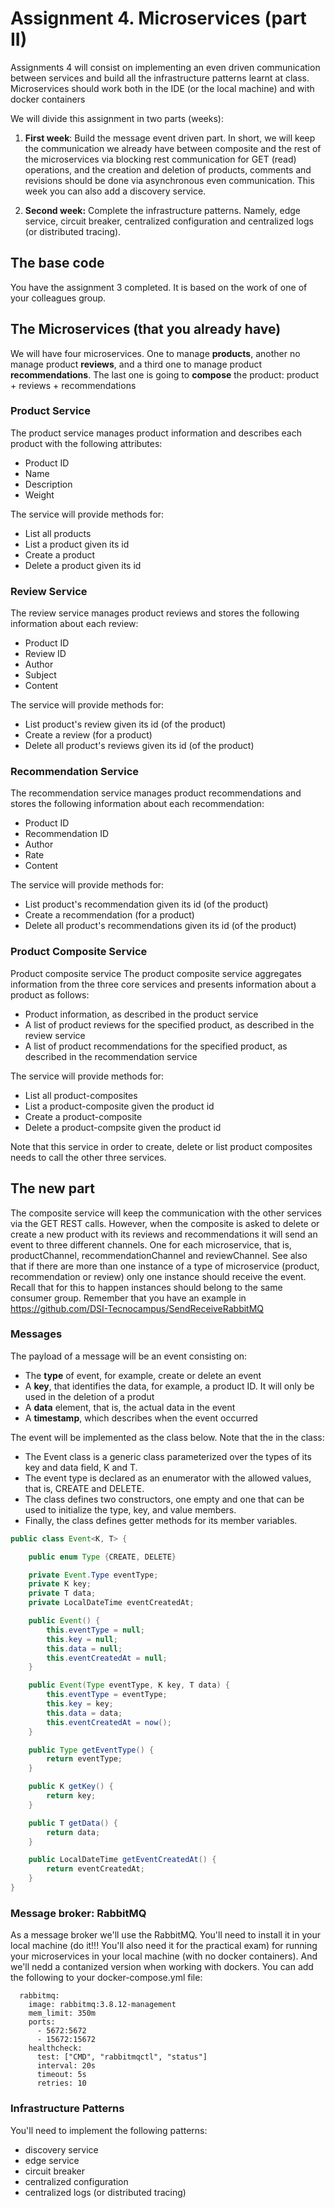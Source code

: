 # Assignment 4. Microservices (part II)

Assignments 4 will consist on implementing an even driven communication between services and build all the infrastructure patterns
learnt at class. Microservices should work both in the IDE (or the local machine) and with docker containers

We will divide this assignment in two parts (weeks):
1. **First week**: Build the message event driven part. In short, we will keep the communication we already have between composite and 
the rest of the microservices via blocking rest communication for GET (read) operations, and the creation and deletion of products, comments and revisions
   should be done via asynchronous even communication. 
   This week you can also add a discovery service.
   
1. **Second week:** Complete the infrastructure patterns. Namely, edge service, circuit breaker, centralized configuration
and centralized logs (or distributed tracing).

## The base code
You have the assignment 3 completed. It is based on the work of one of your colleagues group.
 
## The Microservices (that you already have)
We will have four microservices. One to manage **products**, another no manage product **reviews**, and a third one to manage 
product **recommendations**. The last one is going to **compose** the product: product + reviews + recommendations

### Product Service
The product service manages product information and describes each product with the following attributes:
* Product ID
* Name
* Description
* Weight

The service will provide methods for:
* List all products
* List a product given its id
* Create a product
* Delete a product given its id

### Review Service 
The review service manages product reviews and stores the following information about each review:
* Product ID
* Review ID
* Author
* Subject
* Content

The service will provide methods for:
* List product's review given its id (of the product)
* Create a review (for a product)
* Delete all product's reviews given its id (of the product)

### Recommendation Service
The recommendation service manages product recommendations and stores the following information about each recommendation:
* Product ID
* Recommendation ID
* Author
* Rate
* Content

The service will provide methods for:
* List product's recommendation given its id (of the product)
* Create a recommendation (for a product)
* Delete all product's recommendations given its id (of the product)

### Product Composite Service
Product composite service
The product composite service aggregates information from the three core services and presents information about a product as follows:
* Product information, as described in the product service
* A list of product reviews for the specified product, as described in the review service
* A list of product recommendations for the specified product, as described in the recommendation service

The service will provide methods for:
* List all product-composites
* List a product-composite given the product id
* Create a product-composite
* Delete a product-compsite given the product id

Note that this service in order to create, delete or list product composites needs to call the other three services.

## The new part
The composite service will keep the communication with the other services via the GET REST calls. 
However, when the composite is asked to delete or create a new product with its reviews and recommendations it will send an event to 
three different channels. One for each microservice, that is, productChannel, recommendationChannel and reviewChannel. See also
that if there are more than one instance of a type of microservice (product, recommendation or review) only one instance should
receive the event. Recall that for this to happen instances should belong to the same consumer group. Remember that you have an
example in https://github.com/DSI-Tecnocampus/SendReceiveRabbitMQ

### Messages
The payload of a message will be an event consisting on:
* The **type** of event, for example, create or delete an event
* A **key**, that identifies the data, for example, a product ID. It will only be used in the deletion of a produt
* A **data** element, that is, the actual data in the event
* A **timestamp**, which describes when the event occurred

The event will be implemented as the class below. Note that the in the class:
* The Event class is a generic class parameterized over the types of its key and data field, K and T.
* The event type is declared as an enumerator with the allowed values, that is, CREATE and DELETE.
* The class defines two constructors, one empty and one that can be used to initialize the type, key, and value members.
* Finally, the class defines getter methods for its member variables.

```Java
public class Event<K, T> {

    public enum Type {CREATE, DELETE}

    private Event.Type eventType;
    private K key;
    private T data;
    private LocalDateTime eventCreatedAt;

    public Event() {
        this.eventType = null;
        this.key = null;
        this.data = null;
        this.eventCreatedAt = null;
    }

    public Event(Type eventType, K key, T data) {
        this.eventType = eventType;
        this.key = key;
        this.data = data;
        this.eventCreatedAt = now();
    }

    public Type getEventType() {
        return eventType;
    }

    public K getKey() {
        return key;
    }

    public T getData() {
        return data;
    }

    public LocalDateTime getEventCreatedAt() {
        return eventCreatedAt;
    }
}
```
### Message broker: RabbitMQ

As a message broker we'll use the RabbitMQ. You'll need to install it in your local machine (do it!!! You'll also need it
for the practical exam) for running your microservices in your local machine (with no docker containers). And we'll nedd a 
contanized version when working with dockers. You can add the following to your docker-compose.yml file:

```
  rabbitmq:
    image: rabbitmq:3.8.12-management
    mem_limit: 350m
    ports:
      - 5672:5672
      - 15672:15672
    healthcheck:
      test: ["CMD", "rabbitmqctl", "status"]
      interval: 20s
      timeout: 5s
      retries: 10
```

### Infrastructure Patterns

You'll need to implement the following patterns:
* discovery service
* edge service
* circuit breaker
* centralized configuration
* centralized logs (or distributed tracing)